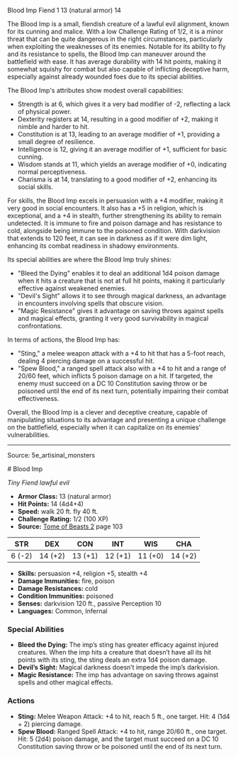 <MonsterName/>Blood Imp</MonsterName>
<CreatureType/>Fiend</CreatureType>
<CR/>1</CR>
<AC/>13 (natural armor)</AC>
<HP/>14</HP>
<summary>The Blood Imp is a small, fiendish creature of a lawful evil alignment, known for its cunning and malice. With a low Challenge Rating of 1/2, it is a minor threat that can be quite dangerous in the right circumstances, particularly when exploiting the weaknesses of its enemies. Notable for its ability to fly and its resistance to spells, the Blood Imp can maneuver around the battlefield with ease. It has average durability with 14 hit points, making it somewhat squishy for combat but also capable of inflicting deceptive harm, especially against already wounded foes due to its special abilities. </summary>

<detail>

The Blood Imp's attributes show modest overall capabilities: 
- Strength is at 6, which gives it a very bad modifier of -2, reflecting a lack of physical power.
- Dexterity registers at 14, resulting in a good modifier of +2, making it nimble and harder to hit.
- Constitution is at 13, leading to an average modifier of +1, providing a small degree of resilience.
- Intelligence is 12, giving it an average modifier of +1, sufficient for basic cunning.
- Wisdom stands at 11, which yields an average modifier of +0, indicating normal perceptiveness.
- Charisma is at 14, translating to a good modifier of +2, enhancing its social skills.

For skills, the Blood Imp excels in persuasion with a +4 modifier, making it very good in social encounters. It also has a +5 in religion, which is exceptional, and a +4 in stealth, further strengthening its ability to remain undetected. It is immune to fire and poison damage and has resistance to cold, alongside being immune to the poisoned condition. With darkvision that extends to 120 feet, it can see in darkness as if it were dim light, enhancing its combat readiness in shadowy environments. 

Its special abilities are where the Blood Imp truly shines:
- "Bleed the Dying" enables it to deal an additional 1d4 poison damage when it hits a creature that is not at full hit points, making it particularly effective against weakened enemies.
- "Devil's Sight" allows it to see through magical darkness, an advantage in encounters involving spells that obscure vision.
- "Magic Resistance" gives it advantage on saving throws against spells and magical effects, granting it very good survivability in magical confrontations.

In terms of actions, the Blood Imp has:
- "Sting," a melee weapon attack with a +4 to hit that has a 5-foot reach, dealing 4 piercing damage on a successful hit.
- "Spew Blood," a ranged spell attack also with a +4 to hit and a range of 20/60 feet, which inflicts 5 poison damage on a hit. If targeted, the enemy must succeed on a DC 10 Constitution saving throw or be poisoned until the end of its next turn, potentially impairing their combat effectiveness.

Overall, the Blood Imp is a clever and deceptive creature, capable of manipulating situations to its advantage and presenting a unique challenge on the battlefield, especially when it can capitalize on its enemies' vulnerabilities.</detail>



---

Source: 5e_artisinal_monsters

<statblock>
# Blood Imp

*Tiny* *Fiend* *lawful evil*

- **Armor Class:** 13 (natural armor)
- **Hit Points:** 14 (4d4+4)
- **Speed:** walk 20 ft. fly 40 ft.
- **Challenge Rating:** 1/2 (100 XP)
- **Source:** [Tome of Beasts 2](https://koboldpress.com/kpstore/product/tome-of-beasts-2-for-5th-edition) page 103

| STR | DEX | CON | INT | WIS | CHA |
| --- | --- | --- | --- | --- | --- |
| 6 (-2) | 14 (+2) | 13 (+1) | 12 (+1) | 11 (+0) | 14 (+2) |

- **Skills:** persuasion +4, religion +5, stealth +4
- **Damage Immunities:** fire, poison
- **Damage Resistances:** cold
- **Condition Immunities:** poisoned
- **Senses:** darkvision 120 ft., passive Perception 10
- **Languages:** Common, Infernal

### Special Abilities

- **Bleed the Dying:** The imp’s sting has greater efficacy against injured creatures. When the imp hits a creature that doesn’t have all its hit points with its sting, the sting deals an extra 1d4 poison damage.
- **Devil’s Sight:** Magical darkness doesn’t impede the imp’s darkvision.
- **Magic Resistance:** The imp has advantage on saving throws against spells and other magical effects.

### Actions

- **Sting:** Melee Weapon Attack: +4 to hit, reach 5 ft., one target. Hit: 4 (1d4 + 2) piercing damage.
- **Spew Blood:** Ranged Spell Attack: +4 to hit, range 20/60 ft., one target. Hit: 5 (2d4) poison damage, and the target must succeed on a DC 10 Constitution saving throw or be poisoned until the end of its next turn.


</statblock>


